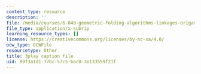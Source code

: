 ```yaml
---
content_type: resource
description: ''
file: /media/courses/6-849-geometric-folding-algorithms-linkages-origami-polyhedra-fall-2012/80f3a1d177bc57c5bac03e133559f21f_wPPf9S7IiAs.vtt
file_type: application/x-subrip
learning_resource_types: []
license: https://creativecommons.org/licenses/by-nc-sa/4.0/
ocw_type: OCWFile
resourcetype: Other
title: 3play caption file
uid: 80f3a1d1-77bc-57c5-bac0-3e133559f21f
---
```

